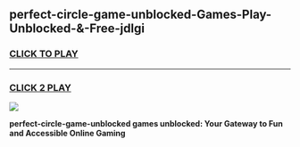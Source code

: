
## perfect-circle-game-unblocked-Games-Play-Unblocked-&-Free-jdlgi
<h3>
<a href="https://premium76.site?title=perfect-circle-game-unblocked&ref=24A">CLICK TO PLAY</a></h3>
<hr>

<h3>
<a href="https://premium76.site?title=perfect-circle-game-unblocked&ref=24A">CLICK 2 PLAY</a>
  
</h3>

<a href="https://premium76.site?title=perfect-circle-game-unblocked&ref=24A"><img src="https://clearcache.store/games.png"></a>


**perfect-circle-game-unblocked games unblocked: Your Gateway to Fun and Accessible Online Gaming**
